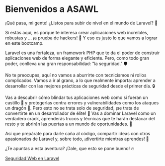 # Bienvenidos a ASAWL

¡Qué pasa, mi gente! ¿Listos para subir de nivel en el mundo de Laravel? 🚀

Si estás aquí, es porque te interesa crear aplicaciones web increíbles, robustas y ... ¡a prueba de hackers! 💪 Y eso es justo lo que vamos a lograr en este bootcamp.

Laravel es una fortaleza, un framework PHP que te da el poder de construir aplicaciones web de forma elegante y eficiente. Pero, como todo gran poder, conlleva una gran responsabilidad: "la seguridad." 🛡️

No te preocupes, aquí no vamos a aburrirte con tecnicismos ni rollos complicados. Vamos a ir al grano, a lo que realmente importa: aprender a desarrollar con las mejores prácticas de seguridad desde el primer día. 🔒

Vas a descubrir cómo blindar tus aplicaciones web como si fueran un castillo 🏰 y protegerlas contra errores y vulnerabilidades como los ataques un dragón 🐉. Pero esto no se trata solo de seguridad, ¡se trata de convertirte en un desarrollador de élite! 🌟 Vas a dominar Laravel como un verdadero crack, aprenderás trucos y técnicas que te harán destacar del resto y te abrirán las puertas a un mundo de oportunidades. 💼

Así que prepárate para darle caña al código, compartir ideas con otros apasionados de Laravel y, sobre todo, ¡divertirte mientras aprendes! 🎉

¿Te apuntas a esta aventura? ¡Dale, que esto se pone bueno! 🔥

<a href="/herramientas" class="group relative inline-flex border border-red-600 focus:outline-none mt-2 no-underline">
    <span class="w-full inline-flex items-center justify-center self-stretch px-4 py-2 text-sm text-red-600 text-center font-bold uppercase bg-white dark:bg-dark-700 ring-1 ring-red-600 ring-offset-1 dark:ring-offset-dark-600 transform transition-transform group-hover:-translate-y-1 group-hover:-translate-x-1 group-focus:-translate-y-1 group-focus:-translate-x-1">Seguridad Web en Laravel</span>
</a>

